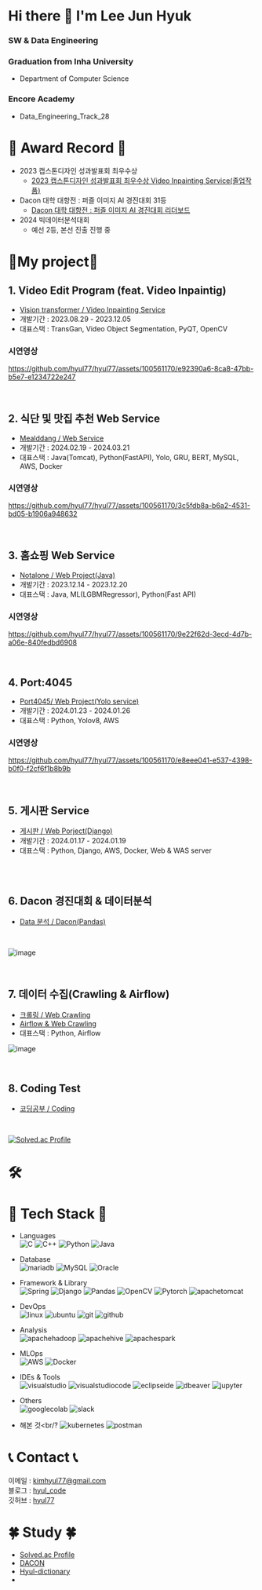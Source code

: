 # Hi there 👋 I'm Lee Jun Hyuk
### SW & Data Engineering
### Graduation from Inha University
- Department of Computer Science
### Encore Academy
- Data_Engineering_Track_28

# 🥇 Award Record 🥇
- 2023 캡스톤디자인 성과발표회 최우수상
  - [2023 캡스톤디자인 성과발표회 최우수상 Video Inpainting Service(졸업작품)](https://github.com/hyul77/VIP)
- Dacon 대학 대항전 : 퍼즐 이미지 AI 경진대회 31등
  - [Dacon 대학 대항전 : 퍼즐 이미지 AI 경진대회 리더보드](https://dacon.io/competitions/official/236207/leaderboard)
- 2024 빅데이터분석대회
  - 예선 2등, 본선 진출 진행 중




# 🌟My project🌟

## 1. Video Edit Program (feat. Video Inpaintig)
- [Vision transformer / Video Inpainting Service](https://github.com/hyul77/VIP)
- 개발기간 : 2023.08.29 - 2023.12.05
- 대표스택 : TransGan, Video Object Segmentation, PyQT, OpenCV

### 시연영상


https://github.com/hyul77/hyul77/assets/100561170/e92390a6-8ca8-47bb-b5e7-e1234722e247

<br/>

## 2. 식단 및 맛집 추천 Web Service
- [Mealddang / Web Service](https://github.com/hyul77/Mealddang)
- 개발기간 : 2024.02.19 - 2024.03.21
- 대표스택 : Java(Tomcat), Python(FastAPI), Yolo, GRU, BERT, MySQL, AWS, Docker

### 시연영상


https://github.com/hyul77/hyul77/assets/100561170/3c5fdb8a-b6a2-4531-bd05-b1906a948632





<br/>

## 3. 홈쇼핑 Web Service
- [Notalone / Web Project(Java)](https://github.com/hyul77/hyul-notalone)
- 개발기간 : 2023.12.14 - 2023.12.20
- 대표스택 : Java, ML(LGBMRegressor), Python(Fast API)

### 시연영상

https://github.com/hyul77/hyul77/assets/100561170/9e22f62d-3ecd-4d7b-a06e-840fedbd6908



<br/>

## 4. Port:4045
- [Port4045/ Web Project(Yolo service)](https://github.com/hyul77/Port4045)
- 개발기간 : 2024.01.23 - 2024.01.26
- 대표스택 : Python, Yolov8, AWS

### 시연영상



https://github.com/hyul77/hyul77/assets/100561170/e8eee041-e537-4398-b0f0-f2cf6f1b8b9b




<br/>



## 5. 게시판 Service
- [게시판 / Web Porject(Django)](https://github.com/hyul77/hyul-django)
- 개발기간 : 2024.01.17 - 2024.01.19
- 대표스택 : Python, Django, AWS, Docker, Web & WAS server
<br/>

<br/>

## 6. Dacon 경진대회 & 데이터분석

- [Data 분석 / Dacon(Pandas)](https://github.com/hyul77/hyul-pandas)<br/>
  
<br/>

![image](https://github.com/hyul77/hyul77/assets/100561170/14a7af98-719d-4d33-b132-0be3ebe394d2)

<br/>

## 7. 데이터 수집(Crawling & Airflow)

- [크롤링 / Web Crawling](https://github.com/hyul77/hyul-crawling)<br/>
- [Airflow & Web Crawling](https://github.com/hyul77/hyul-airflow)<br/>
- 대표스택 : Python, Airflow

![image](https://github.com/hyul77/hyul-airflow/assets/100561170/94b83ecf-395e-4764-813b-f1b2fb0bbc0b)

<br/>

## 8. Coding Test

- [코딩공부 / Coding](https://github.com/hyul77/Algorithm)<br/>

<br/>

[![Solved.ac Profile](http://mazassumnida.wtf/api/v2/generate_badge?boj=hyul7)](https://solved.ac/hyul7/)<br/>

# 🛠️

# 📖 Tech Stack 📖
- Languages<br/>
![C](https://img.shields.io/badge/c-A8B9CC?style=flat-square&logo=cColor=white)
![C++](https://img.shields.io/badge/C++-00599C?style=flat-square&logo=cpluspluslogoColor=white)
![Python](https://img.shields.io/badge/Python-3670A0?style=flat-square&logo=python&logoColor=ffdd54)
![Java](https://img.shields.io/badge/java-437291.svg?style=flat-square&logo=openjdk&logoColor=white)

- Database<br/>
![mariadb](https://img.shields.io/badge/mariadb-003545.svg?style=flat-square&logo=mariadb&logoColor=white)
![MySQL](https://img.shields.io/badge/MySQL-4479A1.svg?style=flat-square&logo=MySQL&logoColor=white)
![Oracle](https://img.shields.io/badge/Oracle-F80000.svg?style=flat-square&logo=oracle&logoColor=white)

- Framework & Library<br/>
![Spring](https://img.shields.io/badge/spring-6DB33F.svg?style=flat-square&logo=spring&logoColor=white)
![Django](https://img.shields.io/badge/django-092E20.svg?style=flat-square&logo=django&logoColor=white)
![Pandas](https://img.shields.io/badge/pandas-150458.svg?style=flat-square&logo=pandas&logoColor=white)
![OpenCV](https://img.shields.io/badge/opencv-5C3EE8.svg?style=flat-square&logo=opencv&logoColor=white)
![Pytorch](https://img.shields.io/badge/pytorch-EE4C2C.svg?style=flat-square&logo=pytorch&logoColor=white)
![apachetomcat](https://img.shields.io/badge/apachetomcat-F8DC75.svg?style=flat-square&logo=apachetomcat&logoColor=white)


- DevOps<br/>
![linux](https://img.shields.io/badge/linux-FCC624.svg?style=flat-square&logo=linux&logoColor=white)
![ubuntu](https://img.shields.io/badge/ubuntu-E95420.svg?style=flat-square&logo=ubuntu&logoColor=white)
![git](https://img.shields.io/badge/git-F05032.svg?style=flat-square&logo=git&logoColor=white)
![github](https://img.shields.io/badge/github-181717.svg?style=flat-square&logo=github&logoColor=white)

- Analysis<br/>
![apachehadoop](https://img.shields.io/badge/apachehadoop-66CCFF.svg?style=flat-square&logo=apachehadoop&logoColor=white)
![apachehive](https://img.shields.io/badge/apachehive-FDEE21.svg?style=flat-square&logo=apachehive&logoColor=white)
![apachespark](https://img.shields.io/badge/apachespark-E25A1C.svg?style=flat-square&logo=apachespark&logoColor=white)


- MLOps<br/>
![AWS](https://img.shields.io/badge/AWS-%23FF9900.svg?style=flat-square&logo=amazon-aws&logoColor=white)
![Docker](https://img.shields.io/badge/docker-%230db7ed.svg?style=flat-square&logo=docker&logoColor=white)


- IDEs & Tools<br/>
![visualstudio](https://img.shields.io/badge/visualstudio-5C2D91?style=flat-square&logo=visualstudio&logoColor=white)
![visualstudiocode](https://img.shields.io/badge/visualstudiocode-007ACC?style=flat-square&logo=visualstudiocode&logoColor=white)
![eclipseide](https://img.shields.io/badge/eclipseide-2C2255?style=flat-square&logo=eclipseide&logoColor=white)
![dbeaver](https://img.shields.io/badge/dbeaver-382923?style=flat-square&logo=dbeaver&logoColor=white)
![jupyter](https://img.shields.io/badge/jupyter-F37626?style=flat-square&logo=jupyter&logoColor=white)

- Others<br/>
![googlecolab](https://img.shields.io/badge/googlecolab-F9AB00.svg?style=flat-square&logo=googlecolab&logoColor=white)
![slack](https://img.shields.io/badge/slack-4A154B.svg?style=flat-square&logo=slack&logoColor=white)

- 해본 것<br/?
![kubernetes](https://img.shields.io/badge/kubernetes-326CE5.svg?style=flat-square&logo=opencv&logoColor=white)
![postman](https://img.shields.io/badge/postman-FF6C37?style=flat-square&logo=postman&logoColor=white)

# 📞 Contact 📞
이메일 : kimhyul77@gmail.com </br>
블로그 : [hyul_code](https://hyul-code.tistory.com/) </br>
깃허브 : [hyul77](https://github.com/hyul77)

# 🍀 Study 🍀
- [Solved.ac Profile](https://solved.ac/hyul7/)<br/>
- [DACON](https://dacon.io/myprofile/474256/home)<br/>
- [Hyul-dictionary](https://github.com/hyul77/hyul-dictionary)<br/>
- 

